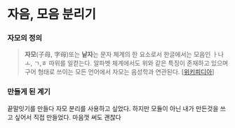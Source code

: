 # 자음, 모음 분리기

 

### 자모의 정의

> **자모**(子母, 字母)또는 **낱자**는 문자 체계의 한 요소로서 한글에서는 모음인 ㅏ나 ㅗ, ㄱ,ㅎ 따위를 일컫는다. 알파벳 체계에서도 위와 같은 특징이 존재하고 있으며 구어 형태로 쓰이는 모든 언어에서 자모는 음성학과 연관된다. \[[위키피디아](https://ko.wikipedia.org/wiki/자모)\]



### 만들게 된 계기

 끝말잇기를 만들다 자모 분리를 사용하고 싶었다. 하지만 모듈이 아닌 내가 만든것을 쓰고 싶어서 직접 만들었다. 마음껏 써도 괜찮다

